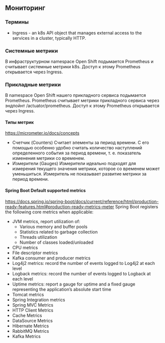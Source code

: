## Мониторинг

### Термины
- Ingress - an k8s API object that manages external access to the services in a cluster, typically HTTP. 

### Системные метрики
В инфраструктурном namespace Open Shift  подымается Prometheus и считывает системные метрики k8s. 
Доступ к этому Prometheus открывается через Ingress.

### Прикладные метрики
В namespace Open Shift нашего прикладного сервиса подымается Prometheus.
Prometheus считывает метрики прикладного сервиса через эндпойнт /actuator/prometheus. 
Доступ к этому Prometheus открывается через Ingress.

#### Типы метрик
https://micrometer.io/docs/concepts
- Счетчик (Counters)
Считает элементы за период времени.
С его помощью особенно удобно считать количество наступлений определенного события за период времени, т. е. показатель изменения метрики со временем.
- Измерители (Gauges)
Измерители идеально подходят для измерения текущего значения метрики, которое со временем может уменьшиться.
Измеритель не показывает развитие метрики за период времени. 

#### Spring Boot Default supported metrics
https://docs.spring.io/spring-boot/docs/current/reference/html/production-ready-features.html#production-ready-metrics-meter
Spring Boot registers the following core metrics when applicable:
- JVM metrics, report utilization of:
    - Various memory and buffer pools
    - Statistics related to garbage collection
    - Threads utilization
    - Number of classes loaded/unloaded
- CPU metrics
- File descriptor metrics
- Kafka consumer and producer metrics
- Log4j2 metrics: record the number of events logged to Log4j2 at each level
- Logback metrics: record the number of events logged to Logback at each level
- Uptime metrics: report a gauge for uptime and a fixed gauge representing the application’s absolute start time
- Tomcat metrics
- Spring Integration metrics
- Spring MVC Metrics
- HTTP Client Metrics
- Cache Metrics
- DataSource Metrics
- Hibernate Metrics
- RabbitMQ Metrics
- Kafka Metrics



